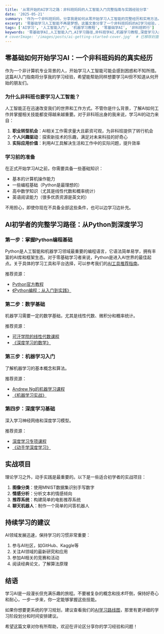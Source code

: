 ```yaml
---
title: '从零开始的AI学习之路：非科班妈妈的人工智能入门完整指南与实践经验分享'
date: '2025-05-21'
summary: '作为一个非科班妈妈，分享我是如何从零开始学习人工智能的完整经历和实用方法。本文提供了详细的学习路径，包括Python编程基础、数学准备、机器学习入门、深度学习实践等各个阶段，特别适合没有技术背景但想要进入AI领域的学习者。文章还包含了丰富的资源推荐、实战项目建议和持续学习的策略。'
excerpt: '零基础学习人工智能不再是梦想。这篇文章分享了一个非科班妈妈的AI学习经验，从Python编程到深度学习，提供了完整的学习路径和实用建议。'
tags: ['AI学习', '人工智能入门', '机器学习教程', '零基础学AI', '非科班转行']
keywords: '零基础学AI,人工智能入门,AI学习路径,非科班学AI,机器学习教程,深度学习入门'
# coverImage: '/images/posts/ai-getting-started-cover.jpg'  # 已移除封面图功能
---
```


## 零基础如何开始学习AI：一个非科班妈妈的真实经历

作为一个非计算机专业背景的人，开始学习人工智能可能会感到困惑和不知所措。这篇AI入门指南将分享我的学习经验，希望能帮助同样想要学习AI但不知道从何开始的朋友们。

### 为什么非科班也要学习人工智能？

人工智能正在迅速改变我们的世界和工作方式。不管你是什么背景，了解AI如何工作并掌握相关技能都变得越来越重要。对于非科班出身的我来说，学习AI的动力来自：

1. **职业转型机会**：AI相关工作需求量大且薪资可观，为非科班提供了转行机会
2. **个人兴趣驱动**：探索新技术的乐趣，满足对未来科技的好奇心
3. **实际应用价值**：利用AI工具解决生活和工作中的实际问题，提升效率

### 学习前的准备

在正式开始学习AI之前，你需要具备一些基础知识：

- 基本的计算机操作能力
- 一些编程基础（Python是最理想的）
- 高中数学知识（尤其是线性代数和概率统计）
- 英语阅读能力（很多优质资源是英文的）

不用担心，即使你现在不具备全部这些条件，也可以边学习边补充。

## AI初学者的完整学习路径：从Python到深度学习

### 第一步：掌握Python编程基础

Python是人工智能和机器学习领域最重要的编程语言，它语法简单易学，拥有丰富的AI库和框架生态。对于零基础学习者来说，Python是进入AI世界的最佳起点。关于具体的学习工具和平台选择，可以参考我们的[AI工具推荐指南](/posts/ai-tools-for-beginners)。

推荐资源：
- [Python官方教程](https://docs.python.org/zh-cn/3/tutorial/index.html)
- [《Python编程：从入门到实践》](https://book.douban.com/subject/35196328/)

### 第二步：数学基础

机器学习需要一定的数学基础，尤其是线性代数、微积分和概率统计。

推荐资源：
- [可汗学院的线性代数课程](https://www.khanacademy.org/math/linear-algebra)
- [《深度学习的数学》](https://book.douban.com/subject/33414479/)

### 第三步：机器学习入门

了解机器学习的基本概念和算法。

推荐资源：
- [Andrew Ng的机器学习课程](https://www.coursera.org/learn/machine-learning)
- [《机器学习实战》](https://book.douban.com/subject/24703171/)

### 第四步：深度学习基础

深入学习神经网络和深度学习模型。

推荐资源：
- [深度学习专项课程](https://www.coursera.org/specializations/deep-learning)
- [《动手学深度学习》](https://zh.d2l.ai/)

## 实战项目

理论学习之外，动手实践是最重要的。以下是一些适合初学者的实战项目：

1. **图像分类**：使用MNIST数据集识别手写数字
2. **情感分析**：分析文本的情感倾向
3. **推荐系统**：构建简单的电影推荐系统
4. **聊天机器人**：制作一个简单的问答机器人

## 持续学习的建议

AI领域发展迅速，保持学习的习惯非常重要：

1. 参与AI社区，如GitHub、Kaggle等
2. 关注AI领域的最新研究和应用
3. 参加AI相关的竞赛和活动
4. 阅读经典论文，了解算法原理

## 结语

学习AI是一段漫长但充满乐趣的旅程。不要被复杂的概念和技术吓倒，保持好奇心和耐心，一步一步来，你一定能够掌握这些技能。

如果你想要更系统的学习规划，建议查看我们的[AI学习路线图](/roadmap)，那里有更详细的学习阶段划分和时间安排建议。

希望这篇文章对你有所帮助，欢迎在评论区分享你的学习经验和问题！ 